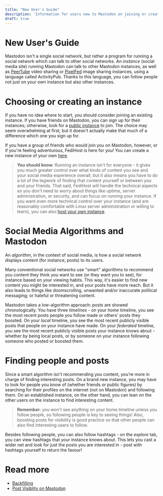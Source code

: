 ```yaml
---
title: "New User's Guide"
description: 'Information for users new to Mastodon on joining or creating an instance and understanding how to get started'
draft: true
---
```

New User's Guide
===

Mastodon isn't a single social network, but rather a program for running a
social network which can talk to other social networks.
An *instance* (social media site) running Mastodon can talk to other
Mastodon instances, as well as [PeerTube](https://example.com/peertube.md)
video sharing or [PixelFed](https://example.com/pixelfed.md) image sharing
instances, using a language called ActivityPub. Thanks to this language,
you can follow people not just on your own instance but also other
instances.

# Choosing or creating an instance

If you have no idea where to start, you should consider joining an existing
instance. If you have friends on Mastodon, you can sign up for their
instances; otherwise, look for a [public instance](https://joinmastodon.org/servers)
to join. The choice may seem overwhelming at first, but it doesn't actually
make that much of a difference which one you sign up for.

If you have a group of friends who would join you on Mastodon, however, or
if you're feeling adventurous, FediHost is here for you! You can create a
new instance of your own [here](https://example.com/signup.html).

> **You should know**: Running an instance isn't for everyone - it gives
> you much greater control over what kinds of content you see and your
> social media experience overall, but it also means you have to do a lot
> of the legwork of finding that content yourself or between you and your
> friends. That said, FediHost will handle the technical aspects so you
> don't need to worry about things like uptime, server administration, or
> security, and can focus on running your instance. If you want even more
> technical control over your instance (and are reasonably comfortable with
> Linux server administration or willing to learn), you can also [host your
> own instance](https://docs.joinmastodon.org/admin/prerequisites/).

# Social Media Algorithms and Mastodon

An *algorithm*, in the context of social media, is how a social network
displays content (for instance, posts) to its users.

Many conventional social networks use "smart" algorithms to recommend you
content they think you want to see (or they want you to see), for instance
based on your viewing habits. This way, it's easier to find new content
you might be interested in, and your posts have more reach.
But it also leads to things like doomscrolling, unwanted and/or inaccurate
political messaging; or hateful or threatening content.

Mastodon takes a low-algorithm approach: posts are showed chronologically.
You have three *timelines* - on your *home* timeline, you see
the most recent posts people you follow made or others' posts they boosted.
On your *local* timeline, you see the most recent publicly visible posts
that people on your instance have made. On your *federated* timeline, you
see the most recent publicly visible posts your instance knows about -
whether by being local posts, or by someone on your instance following
someone who posted or boosted them.

# Finding people and posts

Since a smart algorithm isn't recommending you content, you're more in
charge of finding interesting posts. On a brand new instance, you may have
to look for people you know of (whether friends or public figures) by
searching for their profiles on the internet (not on Mastodon) and
following them. On an established instance, on the other hand, you can
lean on the other users on the instance to find interesting content.

> **Remember**: you won't see anything on your home timeline unless you
> follow people, so following people is key to seeing things! Also,
> boosting posts for visibility is good practice so that other people
> can also find interesting users to follow.

Besides following people, you can also follow hashtags - on the *explore*
tab, you can view hashtags that your instance knows about. This lets you
cast a wider net and look for just the posts you are interested in - post
with hashtags yourself to return the favour!

# Read more

* [Backfilling](https://example.com/backfilling.html)
* [Post Visiblity on Mastodon](https://example.com/visibility.html)
